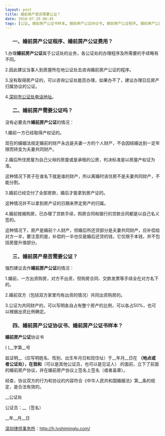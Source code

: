 ```yaml
---
layout: post
title: 婚前房产是否需要公证？
date: 2010-07-29 08:45
tags: [公证, 婚前房产公证书样本, 婚前房产公证协议书, 婚前房产公证程序, 婚前房产公证费用收费, 婚前房产如何公证, 婚前房产需要公证吗, 深圳离婚律师咨询]
---
```

<ol>
<h3>一、婚前房产公证程序、婚前房产公证费用？</h3>
</ol>
1.办理<strong>婚前房产公证</strong>属于公证处的业务，各公证处的办理程序及所需要的手续略有不同。

2.因此建议当事人到房屋所在地公证处去咨询婚前房产公证的程序。

3.没有取得房产证的，可以咨询公证处能否办理，如果办不了，建议办理日后房产归属协议的公证。

4.<a href="http://h.lvshiminglu.com/law/178.html" target="_blank">深圳市公证处电话地址</a>。
<ol>
<h3>二、婚前房产需要公证吗？</h3>
</ol>
没有必要去作<strong>婚前房产公证</strong>的情况：

1.婚前一方已经取得产权证的。

现在的婚姻法规定婚前的财产永远是夫妻一方的个人财产，不会因结婚达到一定年限而转变为夫妻共同财产。

2.婚后所住房屋为自己父母的房屋或是承租的公房，判决标准是以房屋产权证为准。

这种情况下房子在谁名下就是谁的财产，所以离婚时该住房不是夫妻共同财产，不能分割。

3.婚前已经交付了全部房款，婚后才能拿到房产证的。

这种情况并不以拿到房产证的日期来界定房产的归属。

4.婚前按揭购房，已办理了贷款手续，购房合同和银行的贷款合同都是以自己名义签的。

这种情况下，房产是婚前个人财产，但婚后所还贷部分是夫妻共同财产，应补偿给对方一半，要注意的是，补偿的一半也仅是婚后还贷的钱，它仅限于本钱，并不包括房屋升值部分。
<ol>
<h3>三、婚前房产是否需要公证？</h3>
</ol>
强烈建议去作<strong>婚前房产公证</strong>的情况：

1.婚前，一方出资购房，对方不出资，但购房合同、交款发票等手续全在对方名下的。

2.婚前双方（包括双方家里均有出资的情况）共同出资购房的。

3.公证为共同财产的，可以写明各自占有整个房产的比例，可以各占50%，也可以根据出资比例确定。
<ol>
<h3>四、婚前房产公证协议书、婚前房产公证书样本？</h3>
</ol>
<strong>婚前房产公证</strong>协议书

( )__字第__号

兹证明__（应写明姓名、性别、出生年月日和现住址）于__年月__日在 __（地点或者公证处），在我和__（可以是其他公证员，也可以是见证人） 的面前，立下了前面的婚前房产协议，并在婚前房产协议上签名上签名（或者盖章）。

经查，协议双方的行为和协议的内容符合《中华人民共和国婚姻法》第__条的规定，是合法有效的。

__公证处

公证员：__（签名）

__年__月__日

<a href="http://h.lvshiminglu.com/">深圳律师事务所</a>：<a href="http://h.lvshiminglu.com/">http://h.lvshiminglu.com/</a>

